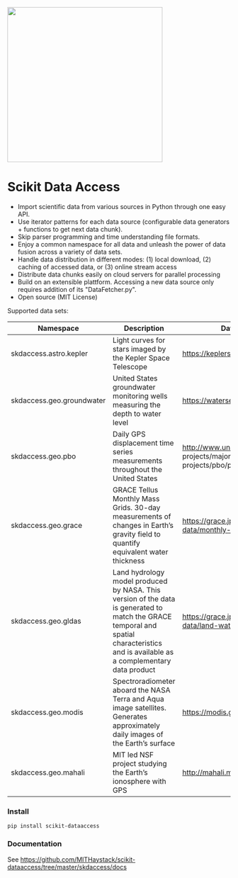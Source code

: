 <p align="left">
  <img src="https://github.com/MITHaystack/scikit-dataaccess/blob/master/skdaccess/docs/skdaccess_logo.png" width="350"/>
</p>

# Scikit Data Access

- Import scientific data from various sources in Python through one easy API.
- Use iterator patterns for each data source (configurable data generators + functions to get next data chunk).
- Skip parser programming and time understanding file formats.
- Enjoy a common namespace for all data and unleash the power of data fusion across a variety of data sets.
- Handle data distribution in different modes: (1) local download, (2) caching of accessed data, or (3) online stream access
- Distribute data chunks easily on cloud servers for parallel processing
- Build on an extensible plattform. Accessing a new data source only requires addition of its "DataFetcher.py".   
- Open source (MIT License)

Supported data sets:

| Namespace  | Description | Data Source |
| ------------- | ------------- |------------- |
| skdaccess.astro.kepler  | Light curves for stars imaged by the Kepler Space Telescope  | https://keplerscience.arc.nasa.gov |
|skdaccess.geo.groundwater | United States groundwater monitoring wells measuring the depth to water level | https://waterservices.usgs.gov |
| skdaccess.geo.pbo | Daily GPS displacement time series measurements throughout the United States | http://www.unavco.org/ projects/major-projects/pbo/pbo.html|
|skdaccess.geo.grace | GRACE Tellus Monthly Mass Grids. 30-day measurements of changes in Earth’s gravity field to quantify equivalent water thickness | https://grace.jpl.nasa.gov/data/get-data/monthly-mass-grids-land |
| skdaccess.geo.gldas  | Land hydrology model produced by NASA. This version of the data is generated to match the GRACE temporal and spatial characteristics and is available as a complementary data product | https://grace.jpl.nasa.gov/data/get-data/land-water-content |
| skdaccess.geo.modis | Spectroradiometer aboard the NASA Terra and Aqua image satellites. Generates approximately daily images of the Earth’s surface | https://modis.gsfc.nasa.gov |
| skdaccess.geo.mahali | MIT led NSF project studying the Earth’s ionosphere with GPS | http://mahali.mit.edu |

### Install
```
pip install scikit-dataaccess
```

### Documentation

See <https://github.com/MITHaystack/scikit-dataaccess/tree/master/skdaccess/docs>
